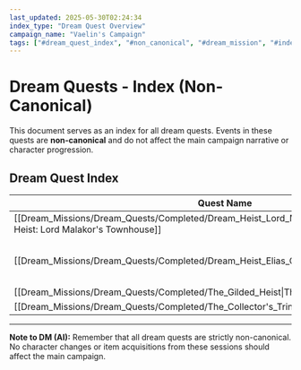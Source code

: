 ```yaml
---
last_updated: 2025-05-30T02:24:34
index_type: "Dream Quest Overview"
campaign_name: "Vaelin's Campaign"
tags: ["#dream_quest_index", "#non_canonical", "#dream_mission", "#index_file", "#campaign_data", "#dream_quests"] # (NEW/ENHANCED)
---
```

# Dream Quests - Index (Non-Canonical)

This document serves as an index for all dream quests. Events in these quests are **non-canonical** and do not affect the main campaign narrative or character progression.

## Dream Quest Index

| Quest Name | Status | Type | Patron | Primary Location |
|---|---|---|---|---|
| [[Dream_Missions/Dream_Quests/Completed/Dream_Heist_Lord_Malakors_Townhouse\|Dream Heist: Lord Malakor's Townhouse]] | completed | heist | Subconscious | [[Locations/Noble_District\|Noble District]] |
| [[Dream_Missions/Dream_Quests/Completed/Dream_Heist_Elias_Curios\|Dream_Heist_Elias_Curios]] | completed | espionage | Subconscious Urge / Unseen Influence | [[Dream_Missions/Dream_Locations/Elias_Curios_and_Sundries_Dream]] |
| [[Dream_Missions/Dream_Quests/Completed/The_Gilded_Heist\|The_Gilded_Heist]] | Completed | Dream | Self | Lord Varyn's Manor (High District) |
| [[Dream_Missions/Dream_Quests/Completed/The_Collector's_Trinket\|The_Collector's_Trinket]] | Completed | Dream | Self | Dream Sewer Network |

---
**Note to DM (AI):** Remember that all dream quests are strictly non-canonical. No character changes or item acquisitions from these sessions should affect the main campaign.